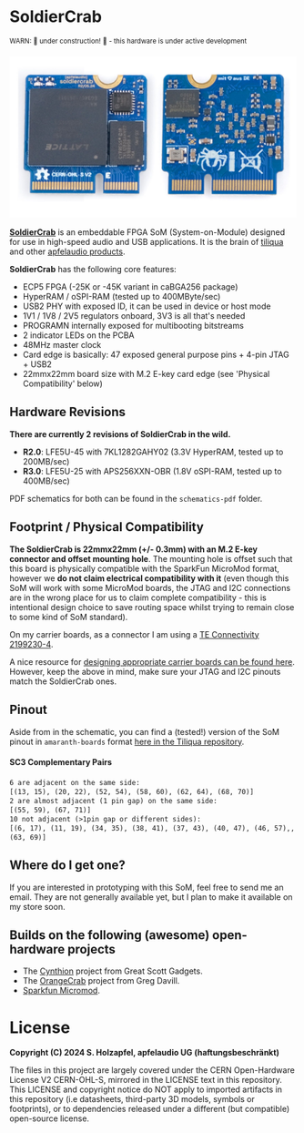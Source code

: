 # SoldierCrab

<sup>WARN: :construction: under construction! :construction: - this hardware is under active development</sup>

![Image of SoldierCrab R2.0 top and bottom](img/soldiercrab-r2.jpg)

[**SoldierCrab**](https://en.wikipedia.org/wiki/Mictyris_longicarpus) is an embeddable FPGA SoM (System-on-Module) designed for use in high-speed audio and USB applications.
It is the brain of [tiliqua](https://github.com/apfelaudio/tiliqua) and other [apfelaudio products](https://apfelaudio.com/).

**SoldierCrab** has the following core features:
- ECP5 FPGA (-25K or -45K variant in caBGA256 package)
- HyperRAM / oSPI-RAM (tested up to 400MByte/sec)
- USB2 PHY with exposed ID, it can be used in device or host mode
- 1V1 / 1V8 / 2V5 regulators onboard, 3V3 is all that's needed
- PROGRAMN internally exposed for multibooting bitstreams
- 2 indicator LEDs on the PCBA
- 48MHz master clock
- Card edge is basically: 47 exposed general purpose pins + 4-pin JTAG + USB2
- 22mmx22mm board size with M.2 E-key card edge (see 'Physical Compatibility' below)

## Hardware Revisions

**There are currently 2 revisions of SoldierCrab in the wild.**
- **R2.0**: LFE5U-45 with 7KL1282GAHY02 (3.3V HyperRAM, tested up to 200MB/sec)
- **R3.0**: LFE5U-25 with APS256XXN-OBR (1.8V oSPI-RAM, tested up to 400MB/sec)

PDF schematics for both can be found in the `schematics-pdf` folder.

## Footprint / Physical Compatibility

**The SoldierCrab is 22mmx22mm (+/- 0.3mm) with an M.2 E-key connector and offset mounting hole**. The mounting hole is offset such that this board is physically compatible with the SparkFun MicroMod format, however we **do not claim electrical compatibility with it** (even though this SoM will work with some MicroMod boards, the JTAG and I2C connections are in the wrong place for us to claim complete compatibility - this is intentional design choice to save routing space whilst trying to remain close to some kind of SoM standard).

On my carrier boards, as a connector I am using a [TE Connectivity 2199230-4](https://www.lcsc.com/product-detail/Edgeboard-Connectors_TE-Connectivity-2199230-4_C2977809.html).

A nice resource for [designing appropriate carrier boards can be found here](https://learn.sparkfun.com/tutorials/designing-with-micromod/how-to-design-a-micromod-carrier-board). However, keep the above in mind, make sure your JTAG and I2C pinouts match the SoldierCrab ones.

## Pinout

Aside from in the schematic, you can find a (tested!) version of the SoM pinout in `amaranth-boards` format [here in the Tiliqua repository](https://github.com/apfelaudio/tiliqua/blob/e4d43d70f0be8f8c47809bad94cfb414b5939a86/gateware/src/tiliqua/tiliqua_platform.py#L18-L129).

#### SC3 Complementary Pairs

```
6 are adjacent on the same side:
[(13, 15), (20, 22), (52, 54), (58, 60), (62, 64), (68, 70)]
2 are almost adjacent (1 pin gap) on the same side:
[(55, 59), (67, 71)]
10 not adjacent (>1pin gap or different sides):
[(6, 17), (11, 19), (34, 35), (38, 41), (37, 43), (40, 47), (46, 57),, (63, 69)]
```

## Where do I get one?

If you are interested in prototyping with this SoM, feel free to send me an email. They are not generally available yet, but I plan to make it available on my store soon.

## Builds on the following (awesome) open-hardware projects
- The [Cynthion](https://github.com/greatscottgadgets/cynthion-hardware) project from Great Scott Gadgets.
- The [OrangeCrab](https://github.com/orangecrab-fpga/orangecrab-hardware) project from Greg Davill.
- [Sparkfun Micromod](https://www.sparkfun.com/micromod).

# License

**Copyright (C) 2024 S. Holzapfel, apfelaudio UG (haftungsbeschränkt)**

The files in this project are largely covered under the CERN Open-Hardware License V2 CERN-OHL-S, mirrored in the LICENSE text in this repository. This LICENSE and copyright notice do NOT apply to imported artifacts in this repository (i.e datasheets, third-party 3D models, symbols or footprints), or to dependencies released under a different (but compatible) open-source license.
